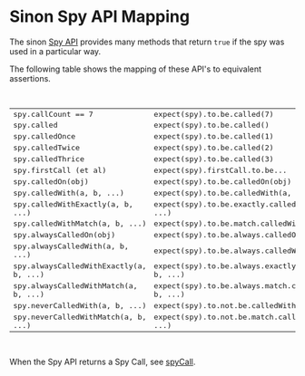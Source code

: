 # Sinon Spy API Mapping

The sinon [Spy API](http://sinonjs.org/docs/#spies-api) provides many methods that
return `true` if the spy was used in a particular way.

The following table shows the mapping of these API's to equivalent assertions.

<br>
<table style="font-family:monospace">
    <tr>
        <td>spy.callCount == 7</td>  <td>expect(spy).to.be.called(7)</td>
    </tr>
    <tr>
        <td>spy.called</td>  <td>expect(spy).to.be.called()</td>
    </tr>
    <tr>
        <td>spy.calledOnce</td>  <td>expect(spy).to.be.called(1)</td>
    </tr>
    <tr>
        <td>spy.calledTwice</td>  <td>expect(spy).to.be.called(2)</td>
    </tr>
    <tr>
        <td>spy.calledThrice</td>  <td>expect(spy).to.be.called(3)</td>
    </tr>
    <tr>
        <td>spy.firstCall (et al)</td>  <td>expect(spy).firstCall.to.be...</td>
    </tr>
    <tr>
        <td>spy.calledOn(obj)</td>  <td>expect(spy).to.be.calledOn(obj)</td>
    </tr>
    <tr>
        <td>spy.calledWith(a, b, ...)</td>  <td>expect(spy).to.be.calledWith(a, b, ...)</td>
    </tr>
    <tr>
        <td>spy.calledWithExactly(a, b, ...)</td>  <td>expect(spy).to.be.exactly.calledWith(a, b, ...)</td>
    </tr>
    <tr>
        <td>spy.calledWithMatch(a, b, ...)</td>  <td>expect(spy).to.be.match.calledWith(a, b, ...)</td>
    </tr>
    <tr>
        <td>spy.alwaysCalledOn(obj)</td>  <td>expect(spy).to.be.always.calledOn(obj)</td>
    </tr>
    <tr>
        <td>spy.alwaysCalledWith(a, b, ...)</td>  <td>expect(spy).to.be.always.calledWith(a, b, ...)</td>
    </tr>
    <tr>
        <td>spy.alwaysCalledWithExactly(a, b, ...)</td>  <td>expect(spy).to.be.always.exactly.calledWith(a, b, ...)</td>
    </tr>
    <tr>
        <td>spy.alwaysCalledWithMatch(a, b, ...)</td>  <td>expect(spy).to.be.always.match.calledWith(a, b, ...)</td>
    </tr>
    <tr>
        <td>spy.neverCalledWith(a, b, ...)</td>  <td>expect(spy).to.not.be.calledWith(a, b, ...)</td>
    </tr>
    <tr>
        <td>spy.neverCalledWithMatch(a, b, ...)</td>  <td>expect(spy).to.not.be.match.calledWith(a, b, ...)</td>
    </tr>
</table>
<br>

When the Spy API returns a Spy Call, see [spyCall](./spyCall.md).
